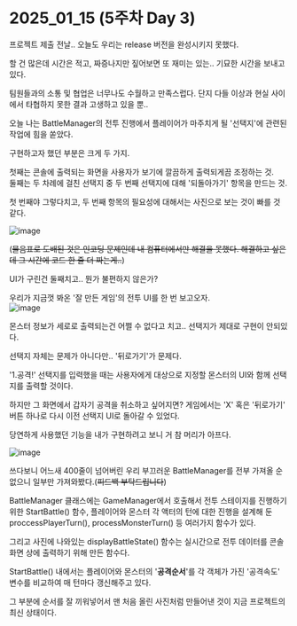 # 2025_01_15 (5주차 Day 3)

프로젝트 제출 전날.. 오늘도 우리는 release 버전을 완성시키지 못했다. <br>

할 건 많은데 시간은 적고, 짜증나지만 짚어보면 또 재미는 있는.. 기묘한 시간을 보내고 있다. <br>

팀원들과의 소통 및 협업은 너무나도 수월하고 만족스럽다. 단지 다들 이상과 현실 사이에서 타협하지 못한 결과 고생하고 있을 뿐.. <br>

오늘 나는 BattleManager의 전투 진행에서 플레이어가 마주치게 될 '선택지'에 관련된 작업에 힘을 쏟았다. <br>

구현하고자 했던 부분은 크게 두 가지. <br>

첫째는 콘솔에 출력되는 화면을 사용자가 보기에 깔끔하게 출력되게끔 조정하는 것. <br>
둘째는 두 차례에 걸친 선택지 중 두 번째 선택지에 대해 '되돌아가기' 항목을 만드는 것. <br>

첫 번째야 그렇다치고, 두 번째 항목의 필요성에 대해서는 사진으로 보는 것이 빠를 것 같다. <br>

![image](https://github.com/user-attachments/assets/90046d22-4c2a-443d-a868-c346ad1159e6) <br>

(~~물음표로 도배된 것은 인코딩 문제인데 내 컴퓨터에서만 해결을 못했다. 해결하고 싶은데 그 시간에 코드 한 줄 더 짜는게..~~) <br>

UI가 구린건 둘째치고.. 뭔가 불편하지 않은가? <br>

우리가 지금껏 봐온 '잘 만든 게임'의 전투 UI를 한 번 보고오자. <br>
![image](https://github.com/user-attachments/assets/93f076e4-35dd-46ba-9448-0e257a80781d) <br>

몬스터 정보가 세로로 출력되는건 어쩔 수 없다고 치고.. 선택지가 제대로 구현이 안되있다. <br>

선택지 자체는 문제가 아니다만.. '뒤로가기'가 문제다. <br>

'1.공격!' 선택지를 입력했을 때는 사용자에게 대상으로 지정할 몬스터의 UI와 함께 선택지를 출력할 것이다. <br>

하지만 그 화면에서 갑자기 공격을 취소하고 싶어지면? 게임에서는 'X' 혹은 '뒤로가기' 버튼 하나로 다시 이전 선택지 UI로 돌아갈 수 있었다. <br>

당연하게 사용했던 기능을 내가 구현하려고 보니 거 참 머리가 아프다. <br>

![image](https://github.com/user-attachments/assets/297c9673-9d78-4b1c-aa6a-ace19bddde15) <br>

쓰다보니 어느새 400줄이 넘어버린 우리 부끄러운 BattleManager를 전부 가져올 순 없으니 일부만 가져와봤다.(~~피드백 부탁드립니다~~) <br>

BattleManager 클래스에는 GameManager에서 호출해서 전투 스테이지를 진행하기 위한 StartBattle() 함수, 플레이어와 몬스터 각 액터의 턴에 대한 진행을 설계해 둔 proccessPlayerTurn(), processMonsterTurn() 등 여러가지 함수가 있다.<br>

그리고 사진에 나와있는 displayBattleState() 함수는 실시간으로 전투 데이터를 콘솔 화면 상에 출력하기 위해 만든 함수다. <br>

StartBattle() 내에서는 플레이어와 몬스터의 '**공격순서**'를 각 객체가 가진 '공격속도' 변수를 비교하여 매 턴마다 갱신해주고 있다. <br>

그 부분에 순서를 잘 끼워넣어서 맨 처음 올린 사진처럼 만들어낸 것이 지금 프로젝트의 최신 상태이다. <br>

